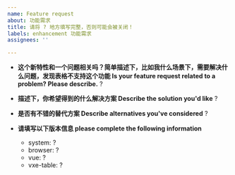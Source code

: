 ```yaml
---
name: Feature request
about: 功能需求
title: 请将 ? 地方填写完整，否则可能会被关闭！
labels: enhancement 功能需求
assignees: ''

---
```


* **这个新特性和一个问题相关吗？简单描述下，比如我什么场景下，需要解决什么问题，发现表格不支持这个功能 Is your feature request related to a problem? Please describe.**
 ?

* **描述下，你希望得到的什么解决方案 Describe the solution you'd like**
 ?

* **是否有不错的替代方案 Describe alternatives you've considered**
 ?

* **请填写以下版本信息 please complete the following information**
  * system: ?
  * browser: ?
  * vue: ?
  * vxe-table: ?
